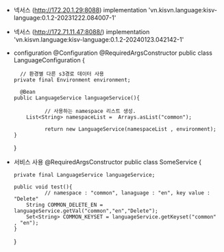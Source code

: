 - 넥서스 (http://172.20.1.29:8088)
    implementation 'vn.kisvn.language:kisv-language:0.1.2-20231222.084007-1'
- 넥서스 (http://172.71.11.47:8088/)
    implementation 'vn.kisvn.language:kisv-language:0.1.2-20240123.042142-1'

- configuration
  @Configuration
  @RequiredArgsConstructor
  public class LanguageConfiguration {
  		
  		// 환경별 다른 s3경로 데이터 사용
      private final Environment environment;
      
  		@Bean
      public LanguageService languageService(){
  
  				// 사용하는 namespace 리스트 생성.
          List<String> namespaceList =  Arrays.asList("common");
          
  				return new LanguageService(namespaceList , environment);
      }
  }

- 서비스 사용
  @RequiredArgsConstructor
  public class SomeService {
  
      private final LanguageService languageService;
  
      public void test(){
  				// namespace : "common", lanaguage : "en", key value : "Delete"
          String COMMON_DELETE_EN = languageService.getVal("common","en","Delete");
          Set<String> COMMON_KEYSET = languageService.getKeyset("common" , "en");
      }
  }
